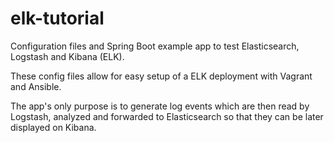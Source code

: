 # elk-tutorial
Configuration files and Spring Boot example app to test Elasticsearch, Logstash and Kibana (ELK).

These config files allow for easy setup of a ELK deployment with Vagrant and Ansible.

The app's only purpose is to generate log events which are then read by Logstash, analyzed and forwarded to Elasticsearch so that they can be later displayed on Kibana.
